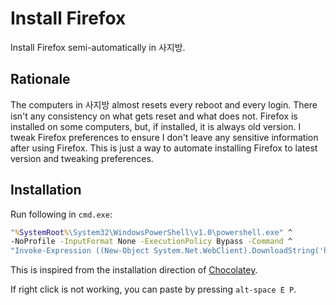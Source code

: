 # Install Firefox

Install Firefox semi-automatically in 사지방.

## Rationale

The computers in 사지방 almost resets every reboot and every login.
There isn't any consistency on what gets reset and what does not.
Firefox is installed on some computers,
but, if installed, it is always old version.
I tweak Firefox preferences to ensure I don't leave any sensitive information after using Firefox.
This is just a way to automate installing Firefox to latest version and tweaking preferences.

## Installation

Run following in `cmd.exe`:

```cmd
"%SystemRoot%\System32\WindowsPowerShell\v1.0\powershell.exe" ^
-NoProfile -InputFormat None -ExecutionPolicy Bypass -Command ^
"Invoke-Expression ((New-Object System.Net.WebClient).DownloadString('https://raw.githubusercontent.com/sru/install-firefox/master/install.ps1'))"
```

This is inspired from the installation direction of [Chocolatey](https://chocolatey.org/).

If right click is not working, you can paste by pressing `alt-space E P`.
